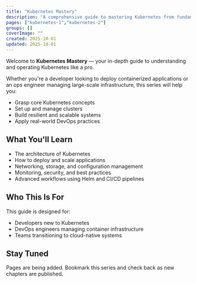 ```yaml
---
title: "Kubernetes Mastery"
description: "A comprehensive guide to mastering Kubernetes from fundamentals to advanced operations."
pages: ["kubernetes-1","kubernetes-2"]
groups: []
coverImage: ""
created: 2025-10-01
updated: 2025-10-01
---
```


Welcome to **Kubernetes Mastery** — your in-depth guide to understanding and operating Kubernetes like a pro.

Whether you're a developer looking to deploy containerized applications or an ops engineer managing large-scale infrastructure, this series will help you:

- Grasp core Kubernetes concepts
- Set up and manage clusters
- Build resilient and scalable systems
- Apply real-world DevOps practices

## What You'll Learn

- The architecture of Kubernetes
- How to deploy and scale applications
- Networking, storage, and configuration management
- Monitoring, security, and best practices
- Advanced workflows using Helm and CI/CD pipelines

## Who This Is For

This guide is designed for:

- Developers new to Kubernetes
- DevOps engineers managing container infrastructure
- Teams transitioning to cloud-native systems

## Stay Tuned

Pages are being added. Bookmark this series and check back as new chapters are published.

